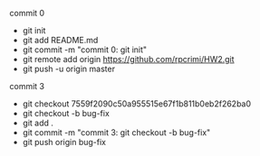 commit 0
- git init
- git add README.md
- git commit -m "commit 0: git init"
- git remote add origin https://github.com/rpcrimi/HW2.git
- git push -u origin master

commit 3
- git checkout 7559f2090c50a955515e67f1b811b0eb2f262ba0
- git checkout -b bug-fix
- git add .
- git commit -m "commit 3: git checkout -b bug-fix"
- git push origin bug-fix
